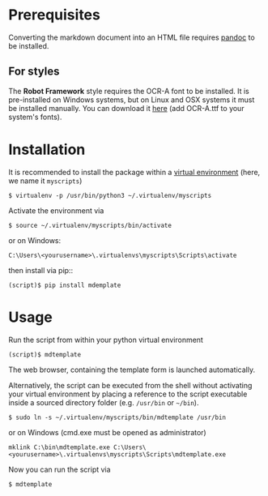 # Prerequisites
Converting the markdown document into an HTML file requires 
[pandoc](https://www.pandoc.org/installing.html) to be installed.

## For styles
The **Robot Framework** style requires the OCR-A font to be installed.
It is pre-installed on Windows systems, but on Linux and OSX systems it
must be installed manually.
You can download it [here](https://www.wfonts.com/font/ocr-a)
(add OCR-A.ttf to your system's fonts).

# Installation
It is recommended to install the package within a 
[virtual environment](some_link) (here, we name it `myscripts`)

    $ virtualenv -p /usr/bin/python3 ~/.virtualenv/myscripts
    
Activate the environment via
    
    $ source ~/.virtualenv/myscripts/bin/activate
    
or on Windows:

    C:\Users\<yourusername>\.virtualenvs\myscripts\Scripts\activate

then install via pip::

    (script)$ pip install mdemplate

# Usage
Run the script from within your python virtual environment

    (script)$ mdtemplate
    
The web browser, containing the template form is launched automatically.    

Alternatively, the script can be executed from the shell without 
activating your virtual environment by placing a reference to the script 
executable inside a sourced directory folder (e.g. `/usr/bin` or `~/bin`).

    $ sudo ln -s ~/.virtualenv/myscripts/bin/mdtemplate /usr/bin
    
or on Windows (cmd.exe must be opened as administrator)

    mklink C:\bin\mdtemplate.exe C:\Users\<yourusername>\.virtualenvs\myscripts\Scripts\mdtemplate.exe
    
Now you can run the script via
    
    $ mdtemplate
